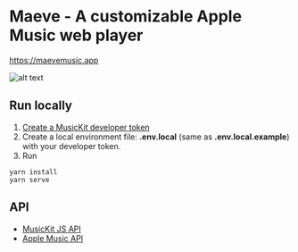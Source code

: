 # Maeve - A customizable Apple Music web player
https://maevemusic.app

![alt text](https://user-images.githubusercontent.com/14043840/51078784-63c41100-16bb-11e9-8ed4-f03adc487878.png "Maeve screenshot")

## Run locally
1. [Create a MusicKit developer token ](https://developer.apple.com/documentation/applemusicapi/getting_keys_and_creating_tokens)
2. Create a local environment file: **.env.local** (same as **.env.local.example**) with your developer token.
3. Run 
```
yarn install
yarn serve
```

## API
- [MusicKit JS API](https://developer.apple.com/documentation/musickitjs/musickit)
- [Apple Music API](https://developer.apple.com/documentation/applemusicapi?changes=_9)

